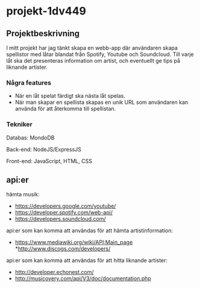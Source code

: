 # projekt-1dv449

## Projektbeskrivning

I mitt projekt har jag tänkt skapa en webb-app där användaren skapa spellistor med låtar blandat från Spotify, Youtube och Soundcloud. Till varje låt ska det presenteras information om artist, och eventuellt ge tips på liknande artister.

### Några features

* När en låt spelat färdigt ska nästa låt spelas.
* När man skapar en spellista skapas en unik URL som användaren kan använda för att återkomma till spellistan.

### Tekniker

Databas: MondoDB

Back-end: NodeJS/ExpressJS

Front-end: JavaScript, HTML, CSS

## api:er

hämta musik:

* https://developers.google.com/youtube/
* https://developer.spotify.com/web-api/
* https://developers.soundcloud.com/

api:er som kan komma att användas för att hämta artistinformation:

* https://www.mediawiki.org/wiki/API:Main_page
*http://www.discogs.com/developers/

api:er som kan komma att användas för att hitta liknande artister:

* http://developer.echonest.com/
* http://musicovery.com/api/V3/doc/documentation.php

